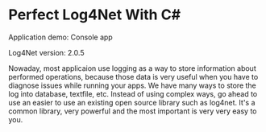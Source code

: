 # Perfect Log4Net With C#

Application demo: Console app

Log4Net version: 2.0.5

Nowaday, most applicaion use logging as a way to store information about performed operations, because those data is very useful when you have to diagnose issues while running your apps. 
We have many ways to store the log into database, textfile, etc. Instead of using complex ways, go ahead to use an easier to use an existing open source library such as log4net. It's a common library, very powerful and the most important is very very easy to you.
